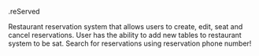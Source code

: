 
.reServed

Restaurant reservation system that allows users to create, edit, seat and cancel reservations. 
User has the ability to add new tables to restaurant system to be sat.
Search for reservations using reservation phone number!

